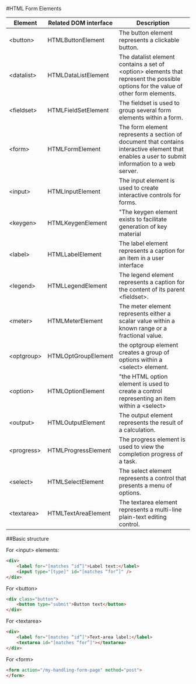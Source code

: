 #HTML Form Elements

|     Element      | Related DOM interface | Description |
|------------------|-----------------------|-------------|
| &lt;button&gt;   | HTMLButtonElement     | The button element represents a clickable button. |
| &lt;datalist&gt; | HTMLDataListElement   | The datalist element contains a set of &lt;option&gt; elements that represent the possible options for the value of other form elements. |
| &lt;fieldset&gt; | HTMLFieldSetElement   | The fieldset is used to group several form elements within a form. |
| &lt;form&gt;     | HTMLFormElement       | The form element represents a section of document that contains interactive element that enables a user to submit information to a web server. |
| &lt;input&gt;    | HTMLInputElement      | The  input element is used to create interactive controls for forms. |
| &lt;keygen&gt;   | HTMLKeygenElement     | "The keygen element exists to facilitate generation of key material |
| &lt;label&gt;    | HTMLLabelElement      | The label element represents a caption for an item in a user interface |
| &lt;legend&gt;   | HTMLLegendElement     | The legend element represents a caption for the content of its parent &lt;fieldset&gt;. |
| &lt;meter&gt;    | HTMLMeterElement      | The meter element  represents either a scalar value within a known range or a fractional value. |
| &lt;optgroup&gt; | HTMLOptGroupElement   | the optgroup element creates a group of options within a &lt;select&gt; element. |
| &lt;option&gt;   | HTMLOptionElement     | "the HTML option element is used to create a control representing an item within a &lt;select&gt; |
| &lt;output&gt;   | HTMLOutputElement     | The output element represents the result of a calculation. |
| &lt;progress&gt; | HTMLProgressElement   | The progress element is used to view the completion progress of a task. |
| &lt;select&gt;   | HTMLSelectElement     | The select element represents a control that presents a menu of options. |
| &lt;textarea&gt; | HTMLTextAreaElement   | The textarea element represents a multi-line plain-text editing control. |


##Basic structure

For &lt;input&gt; elements:

```HTML
<div>
    <label for="[matches “id”]">Label text:</label>
    <input type="[type]" id="[matches “for”]" />
</div>
```

For &lt;button&gt;

```HTML
<div class="button">
    <button type="submit">Button text</button>
</div>
```

For &lt;textarea&gt;

```HTML
<div>
    <label for="[matches “id”]">Text-area label:</label>
    <textarea id="[matches “for”]"></textarea>
</div>
```

For &lt;form&gt;

```HTML
<form action="/my-handling-form-page" method="post">
</form>
```








